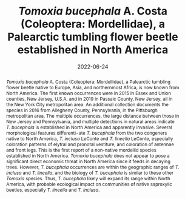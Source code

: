 ---
title: '<i>Tomoxia bucephala</i> A. Costa (Coleoptera: Mordellidae), a Palearctic tumbling flower beetle established in North America'
date: '2022-06-24'
doi: ''
journal: Insecta Mundi
issue: '0939'
pagination: '1–15'
zoobank: 'urn:lsid:zoobank.org:pub:134762B2-9F05-4F02-88F8-4BDCB4231F0F'

authors:
  - first_name: 'Robert'
    last_name: 'Naczi'
    affiliation: 'New York Botanical Garden 2900 Southern Blvd., Bronx, NY 10458-5126, USA'
    email: 'rnaczi@nybg.org'
    orcid: ''

  - first_name: 'Robert A.'
    last_name: 'Androw'
    affiliation: 'Carnegie Museum of Natural History, Section of Invertebrate Zoology Pittsburgh, PA, USA'
    email: 'androwr@carnegiemnh.org'
    orcid: ''

  - first_name: 'John'
    last_name: 'Rosenfeld'
    affiliation: '4754 Greenwood Drive, Allison Park, PA 15101, USA'
    email: 'bloontz@verizon.net'
    orcid: ''
     
     
download: 'https://drive.google.com/file/d/1OnINYPRjgDNJLztQjmePeIUIIFo9X-oc'

supplementary: ''

keywords:
  - non-native
  - invasive
  - saproxylic
  - New Jersey
  - Pennsylvania
  - <i>Tomoxia lineella</i>
  - <i>Tomoxia inclusa</i>
  
categories:
  - Coleoptera
  - Mordellidae

references:
  - authors: Alexander KNA.
    year: 2002
    title: 'The invertebrates of living and decaying timber in Britain and Ireland: A provisional annotated checklist. English Nature Research Reports 467'
    pages: 1–142
    doi: 
    url: 
    access: 

  - authors: Androw RA.
    year: 2021
    title: 'New localities and earliest record of occurrence for <i>Antibothrus morimotoi </i>Sasaji, 1997 (Coleoptera: Bothrideridae) in the United States. Coleopterists Bulletin 75'
    pages: 346
    doi: 
    url: 
    access: 

  - authors: Aukema JE, McCullough DG, Von Holle B, Liebhold AM, Britton K, Frankel SJ.
    year: 2010
    title: 'Historical accumulation of nonindigenous forest pests in the continental United States. BioScience 60'
    pages: 886
    doi: 
    url: 
    access: 

  - authors: Borowiec L, Kubisz D.
    year: 1999
    title: 'A faunistic review of Polish Mordellidae (Coleoptera: Tenebrionoidea). Polskie Pismo Entomologiczne 68'
    pages: 283
    doi: 
    url: 
    access: 

  - authors: Bousquet Y, Bouchard P, Davies AE, Sikes DS.
    year: 2013
    title: 'Checklist of beetles (Coleoptera) of Canada and Alaska, 2nd ed. Pensoft; Sofia'
    pages: 402 p
    doi: 
    url: 
    access: 

  - authors: Bright DE.
    year: 1986
    title: 'A catalog of the Coleoptera of America north of Mexico, family: Mordellidae. United States Department of Agriculture, Agriculture Handbook 529-125'
    pages: 1
    doi: 
    url: 
    access: 

  - authors: Brimley JF.
    year: 1951
    title: 'Mordellidae of Prince Edward County, Ontario (Coleoptera). Canadian Entomologist 83'
    pages: 278
    doi: 
    url: 
    access: 

  - authors: BugGuide.
    year: 2022
    title: '<i>Tomoxia </i>genus page. BugGuide, Iowa State University Department of Entomology.'
    pages: 
    doi: 
    url: 
    access: (Last accessed 4 January 2022.)

  - authors: Champion GC.
    year: 1891
    title: 'Mordellidae. p. 250−350, 462. In: Godman F, Salvin O (eds.). Biologia Centrali-Americana Insecta: Coleoptera: Heteromera (Part), vol. 4(2). Taylor and Francis; London'
    pages: 494 p
    doi: 
    url: 
    access: 

  - authors: Downie NM, Arnett RH.
    year: 1996
    title: 'The beetles of northeastern North America. Sandhill Crane Press; Gainesville, FL'
    pages: 1721 p
    doi: 
    url: 
    access: 

  - authors: Dozier HL.
    year: 1918
    title: 'An annotated list of Gainesville, Florida, Coleoptera. Entomological News 29'
    pages: 370
    doi: 
    url: 
    access: 

  - authors: Dury C.
    year: 1893
    title: 'Mordellidae in the vicinity of Cincinnati, Ohio. Journal of the Cincinnati Society of Natural History 15'
    pages: 123
    doi: 
    url: 
    access: 

  - authors: Franciscolo M.
    year: 1982
    title: 'Mordellidae (Coleoptera: Heteromera) from Rennell and Bellona islands (Solomons). The natural history of Rennell Island, British Solomon Islands 8'
    pages: 49–72
    doi: 
    url: 
    access: 

  - authors: Frost CA.
    year: 1913
    title: 'Notes on <i>Tomoxia bidentata </i>Say and <i>lineella </i>Lec. (Coleop.). Entomological News 24'
    pages: 126
    doi: 
    url: 
    access: 

  - authors: GBIF.
    year: 2022
    title: '<i>Tomoxia bucephala </i>species page. Global Biodiversity Information Facility.'
    pages: 
    doi: 
    url: https://www.gbif.org/
    access: (Last accessed 4 January 2022.)

  - authors: Grove SJ.
    year: 1990
    title: 'Old forest insects noted from some Berkshire parklands. British Journal of Entomology and Natural History 3'
    pages: 97
    doi: 
    url: 
    access: 

  - authors: Hansen V, Larsson SG.
    year: 1945
    title: 'Biller XII. Heteromerer. Danmarks Fauna 50'
    pages: 1
    doi: 
    url: 
    access: 

  - authors: Horák J.
    year: 2020
    title: 'Mordellidae. p. 79−104. In: Iwan D, Löbl I (eds.). Catalogue of Palaearctic Coleoptera, vol. 5 Tenebrionoidea. Brill; Leiden'
    pages: 970 p
    doi: 
    url: 
    access: 

  - authors: iNaturalist.
    year: 2022
    title: '<i>Tomoxia </i>genus page. iNaturalist.'
    pages: 
    doi: 
    url: https://www.inaturalist.org/observations?place_id=any&taxon_id=178793
    access: (Last accessed 4 January 2022.)

  - authors: Jackman JA, Lu W.
    year: 2002
    title: 'Mordellidae. p. 423−430. In: Arnett RH, Thomas MC, Skelley PE, Frank JH (eds.). American beetles, vol. 2. CRC Press; Boca Raton, FL'
    pages: 861 p
    doi: 
    url: 
    access: 

  - authors: Lameere A.
    year: 1900
    title: 'Manuel de la faune de Belgique, Tome II. Insectes inférieurs. H. Lamertin; Brussels'
    pages: 858 p
    doi:
    url: 
    access: 

  - authors: Lea AM.
    year: 1917
    title: 'Notes on some miscellaneous Coleoptera, with descriptions of new species—part III. Transactions and Proceedings of the Royal Society of South Australia 41'
    pages: 121
    doi: 
    url: 
    access: 

  - authors: Leather SR, Baumgart EA, Evans HF, Quicke DLJ.
    year: 2014
    title: 'Seeing the trees for the wood—beech (<i>Fagus sylvatica</i>) decay fungal volatiles influence the structure of saproxylic beetle communities. Insect Conservation and Diversity 7'
    pages: 314
    doi: 
    url: 
    access: 

  - authors: Lentz FL.
    year: 1879
    title: 'Catalog der Preussischen Käfer. W. Koch; Königsberg'
    pages: 64 p
    doi: 
    url: 
    access: 

  - authors: Liljeblad E.
    year: 1945
    title: 'Monograph of the family Mordellidae (Coleoptera) of North America, north of Mexico. Miscellaneous Publications Museum of Zoology, University of Michigan 62'
    pages: 1
    doi: 
    url: 
    access: 

  - authors: Lisberg A, Young DK.
    year: 2003
    title: 'Descriptions of larva and pupa of <i>Tomoxia lineella </i>LeConte with notes on larval habitat (Coleoptera: Mordellidae). Coleopterists Bulletin 57'
    pages: 339
    doi: 
    url: 
    access: 

  - authors: McElrath TC, Androw RA, McHugh JV.
    year: 2016
    title: '<i>Antibothrus morimotoi </i>Sasaji, an Old World cocoon-forming beetle (Coleoptera: Coccinelloidea: Bothrideridae) newly established in North America. Zootaxa 4154(3)'
    pages: 323–330
    doi: 
    url: 
    access: 

  - authors: Majka CG, Jackman JA.
    year: 2006
    title: 'The Mordellidae (Coleoptera) of the maritime provinces of Canada. Canadian Entomologist 138'
    pages: 292
    doi: 
    url: 
    access: 

  - authors: Meurisse N, Rassati D, Hurley BP, Brockerhoff EG, Haack RA.
    year: 2019
    title: 'Common pathways by which non-native forest insects move internationally and domestically. Journal of Pest Science 92'
    pages: 13
    doi: 
    url: 
    access: 

  - authors: Moyer TR.
    year: 2010
    title: '<i>Elaphropus quadrisignatus </i>from Burlington County, New Jersey. BugGuide, Iowa State University Department of Entomology.'
    pages: 
    doi: 
    url: https://bugguide.net/node/view/431428
    access: (Last accessed 6 January 2022.)

  - authors: NBN Atlas.
    year: 2022
    title: '<i>Tomoxia bucephala </i>species page. National Biodiversity Network.'
    pages: 
    doi: 
    url: https://species.nbnatlas.org/
    access: (Last accessed 3 January 2022.)

  - authors: Односум ВК [Odnosum VK].
    year: 2010
    title: 'Фауна Украины, Том 19 Жуки-Горбатки (Coleoptera, Mordellidae) [Fauna Ukrainy, tom 19, Zhuki-Gorbatki (Coleoptera: Mordellidae)]. Naukova Dumka; Kyiv'
    pages: 264 p
    doi: 
    url: 
    access: 

  - authors: Односум ВК [Odnosum VK], Мамаев БМ [Mamaev BM].
    year: 1986
    title: 'Новые данные по морфологии и систематике ксилофильных личинок жуков-горбаток европейско-кавказского фаунистического комплекса [New data on the morphology and systematics of xylophilous tumbling flower beetles of the eurocaucasian faunistic complex]. Вестник зоологии [Vestnik Zoologii] 1986(1)'
    pages: 18
    doi: 
    url: 
    access: 

  - authors: Ray E.
    year: 1939
    title: 'A taxonomic study of Neotropical beetles of the family Mordellidae, with descriptions of new species. Proceedings of the United States National Museum 87'
    pages: 271
    doi: 
    url: 
    access: 

  - authors: Rosenfeld J.
    year: 2016
    title: '<i>Tomoxia </i>from Allison Park, Pennsylvania. BugGuide, Iowa State University Department of Entomology.'
    pages: 
    doi: 
    url: https://bugguide.net/node/view/1236790/bgimage
    access: (Last accessed 3 January 2022.)

  - authors: Saalas U.
    year: 1923
    title: 'Die Fichtenkäfer Finnlands. Kuopio; Helsinki'
    pages: 746 p
    doi: 
    url: 
    access: 

  - authors: SCAN.
    year: 2022
    title: 'Mordellidae species pages. Symbiota Collections of Arthropods Network.'
    pages: 
    doi: 
    url: https://scan-bugs.org/
    access: (Last accessed 4 January 2022.)

  - authors: Selnekovič D, Improta R.
    year: 2020
    title: 'The type material of Mordellidae described by Achille Costa (Coleoptera: Tenebrionoidea). Zootaxa 4803'
    pages: 42
    doi: 
    url: 
    access: 

  - authors: UK Beetles.
    year: 2022
    title: '<i>Tomoxia bucephala </i>species page. UK Beetles Website.'
    pages: 
    doi: 
    url: https://www.ukbeetles.co.uk/tomoxia-bucephala
    access: (Last accessed 3 January 2022.)

  - authors: Webster RP, Sweeney JD, DeMerchant I.
    year: 2012
    title: 'New Coleoptera records from New Brunswick, Canada: Mordellidae and Ripiphoridae. Zookeys 179'
    pages: 243
    doi: 
    url: 
    access: 

  - authors: Zemoglyadchuk AV, Buialska NP.
    year: 2021
    title: 'Mycetophagy in tumbling flower beetles (Coleoptera: Mordellidae): New data on the feeding of <i>Tomoxia bucephala </i>Costa, 1854. Baranovichi State University Herald, Biological Sciences and Agricultural Sciences 10'
    pages: 27
    doi: 
    url: 
    access: 

  - authors: Zemoglyadchuk AV, Ruchin AB, Egorov LV.
    year: 2020
    title: 'An annotated checklist of the tumbling flower beetles (Coleoptera, Mordellidae) of the Republic of Mordovia, with a short review of the family in European Russia. Entomological Review 100'
    pages: 771
    doi: 
    url: 
    access: 

abstract: '<i>Tomoxia bucephala </i>A. Costa (Coleoptera: Mordellidae), a Palearctic tumbling flower beetle native to Europe, Asia, and northernmost Africa, is now known from North America. The first known occurrences were in 2015 in Essex and Union counties, New Jersey, U.S.A. and in 2019 in Passaic County, New Jersey, all in the New York City metropolitan area. An additional collection documents the species in 2016 from Allegheny County, Pennsylvania, in the Pittsburgh metropolitan area. The multiple occurrences, the large distance between those in New Jersey and Pennsylvania, and multiple detections in natural areas indicate <i>T. bucephala </i>is established in North America and apparently invasive. Several morphological features differenti¬ate <i>T. bucephala </i>from the two congeners native to North America, <i>T. inclusa </i>LeConte and <i>T. lineella </i>LeConte, especially coloration patterns of elytral and pronotal vestiture, and coloration of antennae and front legs. This is the first report of a non-native mordellid species established in North America. <i>Tomoxia bucephala </i>does not appear to pose a significant direct economic threat in North America since it feeds in decaying trees. However, <i>T. bucephala </i>occurrences are within the geographic ranges of <i>T. inclusa </i>and <i>T. lineella</i>, and the biology of <i>T. bucephala </i>is similar to these other <i>Tomoxia </i>species. Thus, <i>T. bucephala </i>likely will expand its range within North America, with probable ecological impact on communities of native saproxylic beetles, especially <i>T. lineella </i>and <i>T. inclusa</i>.'

---